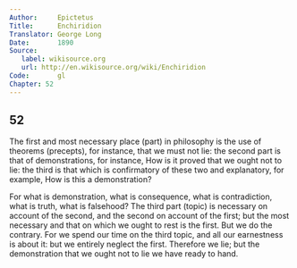 ```yaml
---
Author:     Epictetus  
Title:      Enchiridion  
Translator: George Long  
Date:       1890  
Source:
   label: wikisource.org
   url: http://en.wikisource.org/wiki/Enchiridion
Code:       gl  
Chapter: 52
---
```

##  52

The first and most necessary place (part) in philosophy is the use of theorems
(precepts), for instance, that we must not lie: the second part is that of
demonstrations, for instance, How is it proved that we ought not to lie: the
third is that which is confirmatory of these two and explanatory, for example,
How is this a demonstration?

For what is demonstration, what is consequence, what is contradiction, what is
truth, what is falsehood? The third part (topic) is necessary on account of the
second, and the second on account of the first; but the most necessary and that
on which we ought to rest is the first. But we do the contrary. For we spend
our time on the third topic, and all our earnestness is about it: but we
entirely neglect the first. Therefore we lie; but the demonstration that we
ought not to lie we have ready to hand.


